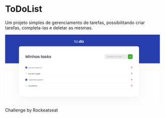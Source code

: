 # ToDoList

Um projeto simples de gerenciamento de tarefas, possibilitando criar tarefas, completa-las e deletar as mesmas.

<img src="todo.PNG" alt="tela todo list"></img>

Challenge by Rockeatseat
